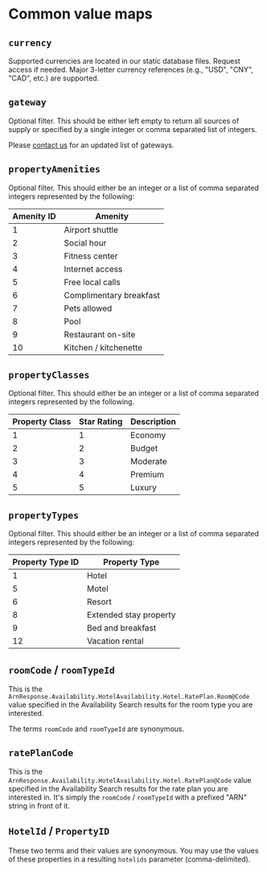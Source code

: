 # Common value maps

## `currency`

Supported currencies are located in our static database files. Request access if needed. Major 3-letter currency references (e.g., "USD", "CNY", "CAD", etc.) are supported.

## `gateway`

Optional filter. This should be either left empty to return all sources of supply or specified by a single integer or comma separated list of integers.

Please [contact us](mailto:hello@quintrooms.com?Subject=Request%20for%20API%20Gateway%20Codes) for an updated list of gateways.

## `propertyAmenities`

Optional filter. This should either be an integer or a list of comma separated integers represented by the following:

Amenity ID | Amenity
--------- | -------
1 | Airport shuttle
2 | Social hour
3 | Fitness center
4 | Internet access
5 | Free local calls
6 | Complimentary breakfast
7 | Pets allowed
8 | Pool
9 | Restaurant on-site
10 | Kitchen / kitchenette

## `propertyClasses`

Optional filter. This should either be an integer or a list of comma separated integers represented by the following.

Property Class | Star Rating | Description
--------- | ------- | -------
1 | 1 | Economy
2 | 2 | Budget
3 | 3 | Moderate
4 | 4 | Premium
5 | 5 | Luxury

## `propertyTypes`

Optional filter. This should either be an integer or a list of comma separated integers represented by the following:

Property Type ID | Property Type
--------- | -------
1 | Hotel
5 | Motel
6 | Resort
8 | Extended stay property
9 | Bed and breakfast
12 | Vacation rental

## `roomCode` / `roomTypeId`

This is the `ArnResponse.Availability.HotelAvailability.Hotel.RatePlan.Room@Code` value specified in the Availability Search results for the room type you are interested.

The terms `roomCode` and `roomTypeId` are synonymous.

## `ratePlanCode`

This is the `ArnResponse.Availability.HotelAvailability.Hotel.RatePlan@Code` value specified in the Availability Search results for the rate plan you are interested in.  It's simply the `roomCode` / `roomTypeId` with a prefixed "ARN" string in front of it.

## `HotelId` / `PropertyID`

These two terms and their values are synonymous.  You may use the values of these properties in a resulting `hotelids` parameter (comma-delimited).

